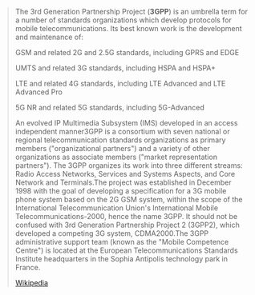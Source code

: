 > The 3rd Generation Partnership Project (**3GPP**) is an umbrella term for a number of standards organizations which develop protocols for mobile telecommunications. Its best known work is the development and maintenance of:
>
> GSM and related 2G and 2.5G standards, including GPRS and EDGE
>
> UMTS and related 3G standards, including HSPA and HSPA+
>
> LTE and related 4G standards, including LTE Advanced and LTE Advanced Pro
>
> 5G NR and related 5G standards, including 5G-Advanced
>
> An evolved IP Multimedia Subsystem (IMS) developed in an access independent manner3GPP is a consortium with seven national or regional telecommunication standards organizations as primary members ("organizational partners") and a variety of other organizations as associate members ("market representation partners"). The 3GPP organizes its work into three different streams: Radio Access Networks, Services and Systems Aspects, and Core Network and Terminals.The project was established in December 1998 with the goal of developing a specification for a 3G mobile phone system based on the 2G GSM system, within the scope of the International Telecommunication Union's International Mobile Telecommunications-2000, hence the name 3GPP. It should not be confused with 3rd Generation Partnership Project 2 (3GPP2), which developed a competing 3G system, CDMA2000.The 3GPP administrative support team (known as the "Mobile Competence Centre") is located at the European Telecommunications Standards Institute headquarters in the Sophia Antipolis technology park in France.
>
> [Wikipedia](https://en.wikipedia.org/wiki/3GPP)